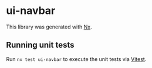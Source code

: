 # ui-navbar

This library was generated with [Nx](https://nx.dev).

## Running unit tests

Run `nx test ui-navbar` to execute the unit tests via [Vitest](https://vitest.dev/).
